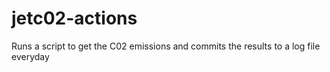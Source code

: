 # jetc02-actions

Runs a script to get the C02 emissions and commits the results to a log file everyday
